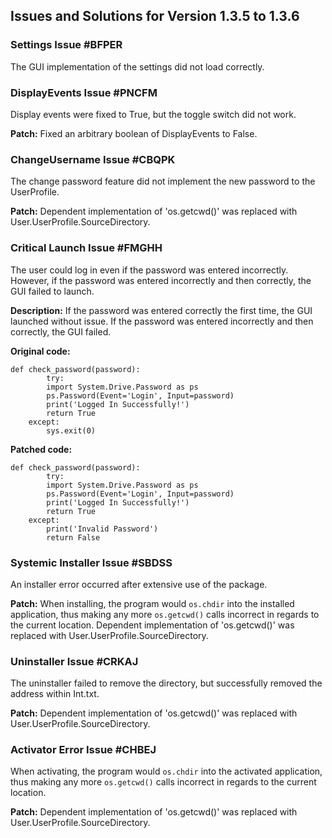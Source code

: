 
## Issues and Solutions for Version 1.3.5 to 1.3.6

### Settings Issue #BFPER

The GUI implementation of the settings did not load correctly.

### DisplayEvents Issue #PNCFM

Display events were fixed to True, but the toggle switch did not work.

**Patch:**
Fixed an arbitrary boolean of DisplayEvents to False.

### ChangeUsername Issue #CBQPK

The change password feature did not implement the new password to the UserProfile.

**Patch:**
Dependent implementation of 'os.getcwd()' was replaced with User.UserProfile.SourceDirectory.

### Critical Launch Issue #FMGHH

The user could log in even if the password was entered incorrectly. However, if the password was entered incorrectly and then correctly, the GUI failed to launch.

**Description:**
If the password was entered correctly the first time, the GUI launched without issue. If the password was entered incorrectly and then correctly, the GUI failed.

**Original code:**

    def check_password(password): 
	        try: 
		    import System.Drive.Password as ps
		    ps.Password(Event='Login', Input=password) 	
		    print('Logged In Successfully!')  
		    return True  
		except: 	
			sys.exit(0)

**Patched code:**

    def check_password(password):
	        try: 
		    import System.Drive.Password as ps 	
		    ps.Password(Event='Login', Input=password) 
		    print('Logged In Successfully!') 
		    return True  
		except: 
			print('Invalid Password') 
			return False


### Systemic Installer Issue #SBDSS

An installer error occurred after extensive use of the package.

**Patch:**
When installing, the program would `os.chdir` into the installed application, thus making any more `os.getcwd()` calls incorrect in regards to the current location. Dependent implementation of 'os.getcwd()' was replaced with User.UserProfile.SourceDirectory.

### Uninstaller Issue #CRKAJ

The uninstaller failed to remove the directory, but successfully removed the address within Int.txt.

**Patch:**
Dependent implementation of 'os.getcwd()' was replaced with User.UserProfile.SourceDirectory.

### Activator Error Issue #CHBEJ

When activating, the program would `os.chdir` into the activated application, thus making any more `os.getcwd()` calls incorrect in regards to the current location.

**Patch:**
Dependent implementation of 'os.getcwd()' was replaced with User.UserProfile.SourceDirectory.


